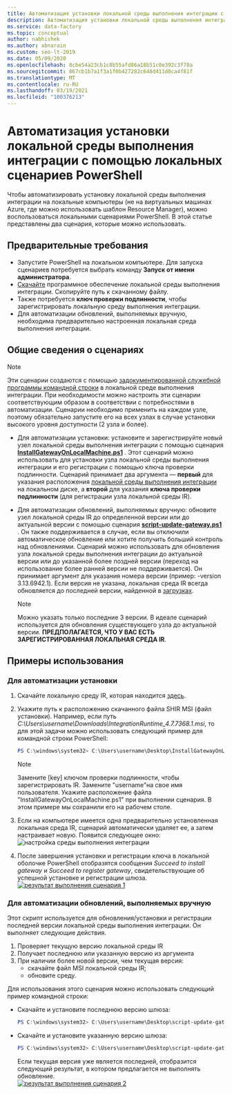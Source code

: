 ```yaml
---
title: Автоматизация установки локальной среды выполнения интеграции с помощью локальных сценариев PowerShell
description: Автоматизация установки локальной среды выполнения интеграции на локальные компьютеры.
ms.service: data-factory
ms.topic: conceptual
author: nabhishek
ms.author: abnarain
ms.custom: seo-lt-2019
ms.date: 05/09/2020
ms.openlocfilehash: 8cbe54a23cb1c8b55afd86a18b51c0e392c3f78a
ms.sourcegitcommit: 867cb1b7a1f3a1f0b427282c648d411d0ca4f81f
ms.translationtype: MT
ms.contentlocale: ru-RU
ms.lasthandoff: 03/19/2021
ms.locfileid: "100376213"
---
```

# <a name="automating-self-hosted-integration-runtime-installation-using-local-powershell-scripts"></a>Автоматизация установки локальной среды выполнения интеграции с помощью локальных сценариев PowerShell
Чтобы автоматизировать установку локальной среды выполнения интеграции на локальные компьютеры (не на виртуальных машинах Azure, где можно использовать шаблон Resource Manager), можно воспользоваться локальными сценариями PowerShell. В этой статье представлены два сценария, которые можно использовать.

## <a name="prerequisites"></a>Предварительные требования

* Запустите PowerShell на локальном компьютере. Для запуска сценариев потребуется выбрать команду **Запуск от имени администратора**.
* [Скачайте](https://www.microsoft.com/download/details.aspx?id=39717) программное обеспечение локальной среды выполнения интеграции. Скопируйте путь к скачанному файлу. 
* Также потребуется **ключ проверки подлинности**, чтобы зарегистрировать локальную среду выполнения интеграции.
* Для автоматизации обновлений, выполняемых вручную, необходима предварительно настроенная локальная среда выполнения интеграции.

## <a name="scripts-introduction"></a>Общие сведения о сценариях 

> [!NOTE]
> Эти сценарии создаются с помощью [ задокументированной служебной программы командной строки](./create-self-hosted-integration-runtime.md#set-up-an-existing-self-hosted-ir-via-local-powershell) в локальной среде выполнения интеграции. При необходимости можно настроить эти сценарии соответствующим образом в соответствии с потребностями в автоматизации.
> Сценарии необходимо применить на каждом узле, поэтому обязательно запустите его на всех узлах в случае установки высокого уровня доступности (2 узла и более).

* Для автоматизации установки: установите и зарегистрируйте новый узел локальной среды выполнения интеграции с помощью сценария **[InstallGatewayOnLocalMachine.ps1](https://github.com/nabhishek/SelfHosted-IntegrationRuntime_AutomationScripts/blob/master/InstallGatewayOnLocalMachine.ps1)** . Этот сценарий можно использовать для установки узла локальной среды выполнения интеграции и его регистрации с помощью ключа проверки подлинности. Сценарий принимает два аргумента — **первый** для указания расположения [локальной среды выполнения интеграции](https://www.microsoft.com/download/details.aspx?id=39717) на локальном диске, а **второй** для указания **ключа проверки подлинности** (для регистрации узла локальной среды IR).

* Для автоматизации обновлений, выполняемых вручную: обновите узел локальной среды IR до определенной версии или до актуальной версии с помощью сценария **[script-update-gateway.ps1](https://github.com/nabhishek/SelfHosted-IntegrationRuntime_AutomationScripts/blob/master/script-update-gateway.ps1)** . Он также поддерживается в случае, если вы отключили автоматическое обновление или хотите получить больший контроль над обновлениями. Сценарий можно использовать для обновления узла локальной среды выполнения интеграции до актуальной версии или до указанной более поздней версии (переход на использование более ранней версии не поддерживается). Он принимает аргумент для указания номера версии (пример: -version 3.13.6942.1). Если версия не указана, локальная среда IR всегда обновляется до последней версии, найденной в [загрузках](https://www.microsoft.com/download/details.aspx?id=39717).
    > [!NOTE]
    > Можно указать только последние 3 версии. В идеале сценарий используется для обновления существующего узла до актуальной версии. **ПРЕДПОЛАГАЕТСЯ, ЧТО У ВАС ЕСТЬ ЗАРЕГИСТРИРОВАННАЯ ЛОКАЛЬНАЯ СРЕДА IR**. 

## <a name="usage-examples"></a>Примеры использования

### <a name="for-automating-setup"></a>Для автоматизации установки
1. Скачайте локальную среду IR, которая находится [здесь](https://www.microsoft.com/download/details.aspx?id=39717). 
1. Укажите путь к расположению скачанного файла SHIR MSI (файл установки). Например, если путь *C:\Users\username\Downloads\IntegrationRuntime_4.7.7368.1.msi*, то для этой задачи можно использовать следующий пример для командной строки PowerShell:

   ```powershell
   PS C:\windows\system32> C:\Users\username\Desktop\InstallGatewayOnLocalMachine.ps1 -path "C:\Users\username\Downloads\IntegrationRuntime_4.7.7368.1.msi" -authKey "[key]"
   ```

    > [!NOTE]
    > Замените [key] ключом проверки подлинности, чтобы зарегистрировать IR.
    > Замените "username"на свое имя пользователя.
    > Укажите расположение файла "InstallGatewayOnLocalMachine.ps1" при выполнении сценария. В этом примере мы сохранили его на рабочем столе.

1. Если на компьютере имеется одна предварительно установленная локальная среда IR, сценарий автоматически удаляет ее, а затем настраивает новую. Появится следующее окно: ![настройка среды выполнения интеграции](media/self-hosted-integration-runtime-automation-scripts/integration-runtime-configure.png)

1. После завершения установки и регистрации ключа в локальной оболочке PowerShell отобразятся сообщения *Succeed to install gateway* и *Succeed to register gateway*, свидетельствующие об успешной установке и регистрации шлюза.
        [![результат выполнения сценария 1](media/self-hosted-integration-runtime-automation-scripts/script-1-run-result.png)](media/self-hosted-integration-runtime-automation-scripts/script-1-run-result.png#lightbox)

### <a name="for-automating-manual-updates"></a>Для автоматизации обновлений, выполняемых вручную
Этот скрипт используется для обновления/установки и регистрации последней версии локальной среды выполнения интеграции. Он выполняет следующие действия.
1. Проверяет текущую версию локальной среды IR
2. Получает последнюю или указанную версию из аргумента
3. При наличии более новой версии, чем текущая версия:
    * скачайте файл MSI локальной среды IR;
    * обновите среду.

Для использования этого сценария можно использовать следующий пример командной строки:
* Скачайте и установите последнюю версию шлюза:

   ```powershell
   PS C:\windows\system32> C:\Users\username\Desktop\script-update-gateway.ps1
   ```    
* Скачайте и установите указанную версию шлюза:
   ```powershell
   PS C:\windows\system32> C:\Users\username\Desktop\script-update-gateway.ps1 -version 3.13.6942.1
   ``` 
   Если текущая версия уже является последней, отобразится следующий результат, в котором предлагается не выполнять обновление.   
    [![результат выполнения сценария 2](media/self-hosted-integration-runtime-automation-scripts/script-2-run-result.png)](media/self-hosted-integration-runtime-automation-scripts/script-2-run-result.png#lightbox)
